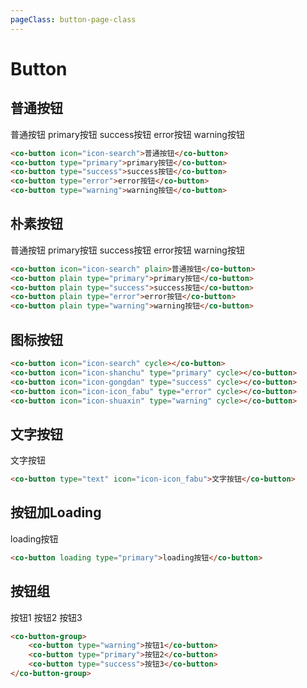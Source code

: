 ```yaml
---
pageClass: button-page-class
---
```


# Button
## 普通按钮
<div class="normal-btn">
    <co-button icon="icon-search">普通按钮</co-button>
    <co-button type="primary">primary按钮</co-button>
    <co-button type="success">success按钮</co-button>
    <co-button type="error">error按钮</co-button>
    <co-button type="warning">warning按钮</co-button>
</div>

```html
<co-button icon="icon-search">普通按钮</co-button>
<co-button type="primary">primary按钮</co-button>
<co-button type="success">success按钮</co-button>
<co-button type="error">error按钮</co-button>
<co-button type="warning">warning按钮</co-button>
```

## 朴素按钮
<div class="plain-btn">
    <co-button icon="icon-search" plain>普通按钮</co-button>
    <co-button plain type="primary">primary按钮</co-button>
    <co-button plain type="success">success按钮</co-button>
    <co-button plain type="error">error按钮</co-button>
    <co-button plain type="warning">warning按钮</co-button>
</div>

```html
<co-button icon="icon-search" plain>普通按钮</co-button>
<co-button plain type="primary">primary按钮</co-button>
<co-button plain type="success">success按钮</co-button>
<co-button plain type="error">error按钮</co-button>
<co-button plain type="warning">warning按钮</co-button>
```

## 图标按钮
<div class="icon-btn">
    <co-button icon="icon-search" cycle></co-button>
    <co-button icon="icon-shanchu" type="primary" cycle></co-button>
    <co-button icon="icon-gongdan" type="success" cycle></co-button>
    <co-button icon="icon-icon_fabu" type="error" cycle></co-button>
    <co-button icon="icon-shuaxin" type="warning" cycle></co-button>
</div>

```html
<co-button icon="icon-search" cycle></co-button>
<co-button icon="icon-shanchu" type="primary" cycle></co-button>
<co-button icon="icon-gongdan" type="success" cycle></co-button>
<co-button icon="icon-icon_fabu" type="error" cycle></co-button>
<co-button icon="icon-shuaxin" type="warning" cycle></co-button>
```

## 文字按钮
<div class="text-btn">
    <co-button type="text" icon="icon-icon_fabu">文字按钮</co-button>
</div>

```html
<co-button type="text" icon="icon-icon_fabu">文字按钮</co-button>
```

## 按钮加Loading
<div class="loading-btn">
    <co-button loading type="primary">loading按钮</co-button>
</div>

```html
<co-button loading type="primary">loading按钮</co-button>
```

## 按钮组
<div class="btn-group">
    <co-button-group>
        <co-button type="warning">按钮1</co-button>
        <co-button type="primary">按钮2</co-button>
        <co-button type="success">按钮3</co-button>
    </co-button-group>
</div>

```html
<co-button-group>
    <co-button type="warning">按钮1</co-button>
    <co-button type="primary">按钮2</co-button>
    <co-button type="success">按钮3</co-button>
</co-button-group>
```